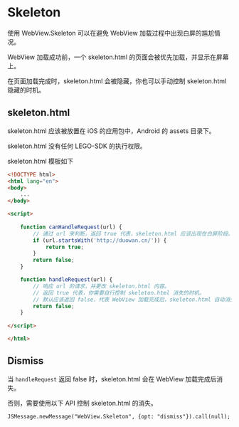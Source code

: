 # Skeleton

使用 WebView.Skeleton 可以在避免 WebView 加载过程中出现白屏的尴尬情况。

WebView 加载成功前，一个 skeleton.html 的页面会被优先加载，并显示在屏幕上。

在页面加载完成时，skeleton.html 会被隐藏，你也可以手动控制 skeleton.html 隐藏的时机。

## skeleton.html

skeleton.html 应该被放置在 iOS 的应用包中，Android 的 assets 目录下。

skeleton.html 没有任何 LEGO-SDK 的执行权限。

skeleton.html 模板如下

```html
<!DOCTYPE html>
<html lang="en">
<body>
    ...
</body>

<script>
    
    function canHandleRequest(url) {
        // 通过 url 来判断，返回 true 代表，skeleton.html 应该出现在白屏阶段。
        if (url.startsWith('http://duowan.cn/')) {
            return true;
        }
        return false;
    }

    function handleRequest(url) {
        // 响应 url 的请求，并更改 skeleton.html 内容。
        // 返回 true 代表，你需要自行控制 skeleton.html 消失的时机。
        // 默认应该返回 false，代表 WebView 加载完成后，skeleton.html 自动消失。
        return false;
    }
    
</script>

</html>
```

## Dismiss

当 ```handleRequest``` 返回 false 时，skeleton.html 会在 WebView 加载完成后消失。

否则，需要使用以下 API 控制 skeleton.html 的消失。

```
JSMessage.newMessage("WebView.Skeleton", {opt: "dismiss"}).call(null);
```